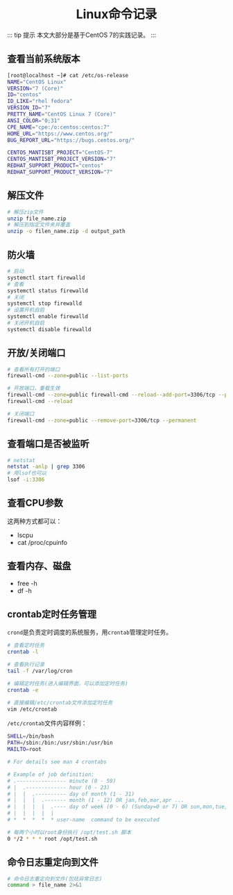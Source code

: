 <h1 align='center'>Linux命令记录</h1>

::: tip 提示
本文大部分是基于CentOS 7的实践记录。
:::

## 查看当前系统版本

```bash
[root@localhost ~]# cat /etc/os-release
NAME="CentOS Linux"
VERSION="7 (Core)"
ID="centos"
ID_LIKE="rhel fedora"
VERSION_ID="7"
PRETTY_NAME="CentOS Linux 7 (Core)"
ANSI_COLOR="0;31"
CPE_NAME="cpe:/o:centos:centos:7"
HOME_URL="https://www.centos.org/"
BUG_REPORT_URL="https://bugs.centos.org/"

CENTOS_MANTISBT_PROJECT="CentOS-7"
CENTOS_MANTISBT_PROJECT_VERSION="7"
REDHAT_SUPPORT_PRODUCT="centos"
REDHAT_SUPPORT_PRODUCT_VERSION="7"
```

## 解压文件

```bash
# 解压zip文件
unzip file_name.zip
# 解压到指定文件夹并覆盖
unzip -o filen_name.zip -d output_path
```

## 防火墙

```bash
# 启动
systemctl start firewalld
# 查看
systemctl status firewalld
# 关闭
systemctl stop firewalld
# 设置开机自启
systemctl enable firewalld
# 关闭开机自启
systemctl disable firewalld
```

## 开放/关闭端口

```bash
# 查看所有打开的端口
firewall-cmd --zone=public --list-ports

# 开放端口，重载生效
firewall-cmd --zone=public firewall-cmd --reload--add-port=3306/tcp --permanent
firewall-cmd --reload

# 关闭端口
firewall-cmd --zone=public --remove-port=3306/tcp --permanent
```

## 查看端口是否被监听

```bash
# netstat
netstat -anlp | grep 3306
# 用lsof也可以
lsof -i:3306
```

## 查看CPU参数

这两种方式都可以：

- lscpu
- cat /proc/cpuinfo

## 查看内存、磁盘

- free -h
- df -h

## crontab定时任务管理

`crond`是负责定时调度的系统服务，用`crontab`管理定时任务。

```bash
# 查看定时任务
crontab -l

# 查看执行记录
tail -f /var/log/cron

# 编辑定时任务(进入编辑界面，可以添加定时任务)
crontab -e

# 直接编辑/etc/crontab文件添加定时任务
vim /etc/crontab
```

`/etc/crontab`文件内容样例：

```bash
SHELL=/bin/bash
PATH=/sbin:/bin:/usr/sbin:/usr/bin
MAILTO=root

# For details see man 4 crontabs

# Example of job definition:
# .---------------- minute (0 - 59)
# |  .------------- hour (0 - 23)
# |  |  .---------- day of month (1 - 31)
# |  |  |  .------- month (1 - 12) OR jan,feb,mar,apr ...
# |  |  |  |  .---- day of week (0 - 6) (Sunday=0 or 7) OR sun,mon,tue,wed,thu,fri,sat
# |  |  |  |  |
# *  *  *  *  * user-name  command to be executed

# 每两个小时以root身份执行 /opt/test.sh 脚本
0 */2 * * * root /opt/test.sh
```

## 命令日志重定向到文件

```bash
# 命令日志重定向到文件(包括异常日志)
command > file_name 2>&1
```


